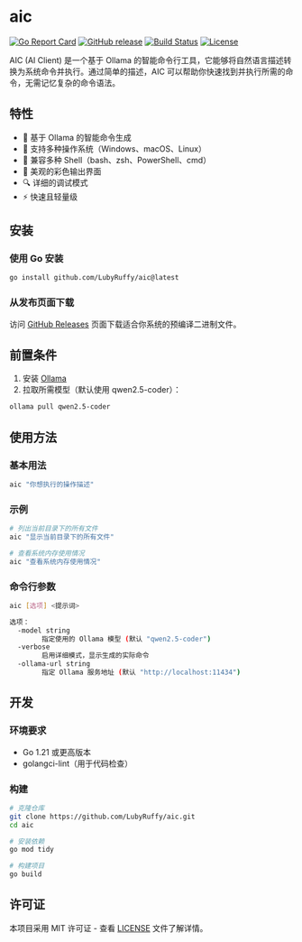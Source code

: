 # aic

[![Go Report Card](https://goreportcard.com/badge/github.com/LubyRuffy/aic)](https://goreportcard.com/report/github.com/LubyRuffy/aic)
[![GitHub release](https://img.shields.io/github/release/LubyRuffy/aic.svg)](https://github.com/LubyRuffy/aic/releases)
[![Build Status](https://github.com/LubyRuffy/aic/workflows/CI/badge.svg)](https://github.com/LubyRuffy/aic/actions)
[![License](https://img.shields.io/github/license/LubyRuffy/aic.svg)](https://github.com/LubyRuffy/aic/blob/main/LICENSE)

AIC (AI Client) 是一个基于 Ollama 的智能命令行工具，它能够将自然语言描述转换为系统命令并执行。通过简单的描述，AIC 可以帮助你快速找到并执行所需的命令，无需记忆复杂的命令语法。

## 特性

- 🤖 基于 Ollama 的智能命令生成
- 🌈 支持多种操作系统（Windows、macOS、Linux）
- 🔧 兼容多种 Shell（bash、zsh、PowerShell、cmd）
- 🎨 美观的彩色输出界面
- 🔍 详细的调试模式
- ⚡ 快速且轻量级

## 安装

### 使用 Go 安装

```bash
go install github.com/LubyRuffy/aic@latest
```

### 从发布页面下载

访问 [GitHub Releases](https://github.com/LubyRuffy/aic/releases) 页面下载适合你系统的预编译二进制文件。

## 前置条件

1. 安装 [Ollama](https://ollama.ai)
2. 拉取所需模型（默认使用 qwen2.5-coder）：
```bash
ollama pull qwen2.5-coder
```

## 使用方法

### 基本用法

```bash
aic "你想执行的操作描述"
```

### 示例

```bash
# 列出当前目录下的所有文件
aic "显示当前目录下的所有文件"

# 查看系统内存使用情况
aic "查看系统内存使用情况"
```

### 命令行参数

```bash
aic [选项] <提示词>

选项：
  -model string
        指定使用的 Ollama 模型 (默认 "qwen2.5-coder")
  -verbose
        启用详细模式，显示生成的实际命令
  -ollama-url string
        指定 Ollama 服务地址 (默认 "http://localhost:11434")
```

## 开发

### 环境要求

- Go 1.21 或更高版本
- golangci-lint（用于代码检查）

### 构建

```bash
# 克隆仓库
git clone https://github.com/LubyRuffy/aic.git
cd aic

# 安装依赖
go mod tidy

# 构建项目
go build
```

## 许可证

本项目采用 MIT 许可证 - 查看 [LICENSE](LICENSE) 文件了解详情。
